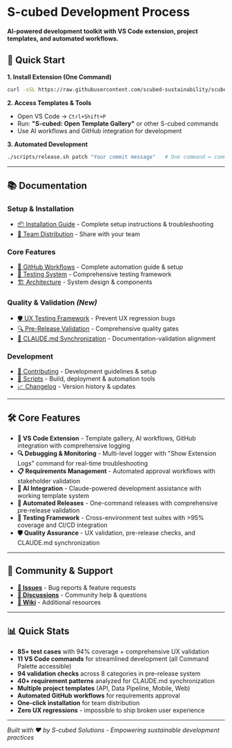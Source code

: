 # S-cubed Development Process

**AI-powered development toolkit with VS Code extension, project templates, and automated workflows.**

## 🚀 Quick Start

**1. Install Extension (One Command)**
```bash
curl -sSL https://raw.githubusercontent.com/scubed-sustainability/scubed-development-process/main/scripts/install-extension.sh | bash
```

**2. Access Templates & Tools**
- Open VS Code → `Ctrl+Shift+P`
- Run: **"S-cubed: Open Template Gallery"** or other S-cubed commands
- Use AI workflows and GitHub integration for development

**3. Automated Development**
```bash
./scripts/release.sh patch "Your commit message"   # One command = commit + version + release
```

---

## 📚 Documentation

### Setup & Installation
- [📦 Installation Guide](docs/installation.md) - Complete setup instructions & troubleshooting
- [🔧 Team Distribution](docs/installation.md#team-distribution) - Share with your team

### Core Features  
- [🔄 GitHub Workflows](docs/GITHUB-REQUIREMENTS-WORKFLOW.md) - Complete automation guide & setup
- [🧪 Testing System](tests/TESTING-GUIDE.md) - Comprehensive testing framework
- [🏗️ Architecture](docs/architecture.md) - System design & components

### Quality & Validation *(New)*
- [🛡️ UX Testing Framework](docs/UX-TESTING-PREVENTION-FRAMEWORK.md) - Prevent UX regression bugs
- [🔍 Pre-Release Validation](docs/PRE-RELEASE-VALIDATION-SYSTEM.md) - Comprehensive quality gates  
- [🔄 CLAUDE.md Synchronization](docs/CLAUDE-MD-SYNCHRONIZATION-SYSTEM.md) - Documentation-validation alignment

### Development
- [🤝 Contributing](docs/contributing.md) - Development guidelines & setup
- [📜 Scripts](scripts/README.md) - Build, deployment & automation tools
- [📈 Changelog](docs/changelog.md) - Version history & updates

---

## 🛠️ Core Features

- **🎨 VS Code Extension** - Template gallery, AI workflows, GitHub integration with comprehensive logging
- **🔍 Debugging & Monitoring** - Multi-level logger with "Show Extension Logs" command for real-time troubleshooting
- **📋 Requirements Management** - Automated approval workflows with stakeholder validation
- **🤖 AI Integration** - Claude-powered development assistance with working template system
- **🔄 Automated Releases** - One-command releases with comprehensive pre-release validation
- **🧪 Testing Framework** - Cross-environment test suites with >95% coverage and CI/CD integration
- **🛡️ Quality Assurance** - UX validation, pre-release checks, and CLAUDE.md synchronization

---

## 🤝 Community & Support

- **[🐛 Issues](https://github.com/scubed-sustainability/scubed-development-process/issues)** - Bug reports & feature requests
- **[💬 Discussions](https://github.com/scubed-sustainability/scubed-development-process/discussions)** - Community help & questions  
- **[📖 Wiki](https://github.com/scubed-sustainability/scubed-development-process/wiki)** - Additional resources

---

## 📊 Quick Stats

- **85+ test cases** with 94% coverage + comprehensive UX validation  
- **11 VS Code commands** for streamlined development (all Command Palette accessible)
- **94 validation checks** across 8 categories in pre-release system
- **40+ requirement patterns** analyzed for CLAUDE.md synchronization
- **Multiple project templates** (API, Data Pipeline, Mobile, Web)
- **Automated GitHub workflows** for requirements approval
- **One-click installation** for team distribution
- **Zero UX regressions** - impossible to ship broken user experience

---

*Built with ❤️ by S-cubed Solutions - Empowering sustainable development practices*